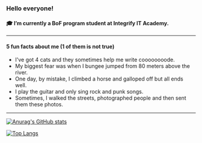 ### Hello everyone!
#### 🎓 I’m currently a BoF program student at Integrify IT Academy.
___

#### 5 fun facts about me (1 of them is not true)

* I've got 4 cats and they sometimes help me write coooooooode.
* My biggest fear was when I bungee jumped from 80 meters above the river.
* One day, by mistake, I climbed a horse and galloped off but all ends well.
* I play the guitar and only sing rock and punk songs.
* Sometimes, I walked the streets, photographed people and then sent them these photos.

___


[![Anurag's GitHub stats](https://github-readme-stats.vercel.app/api?username=CaH4o&show_icons=true)](https://github.com/anuraghazra/github-readme-stats)


[![Top Langs](https://github-readme-stats.vercel.app/api/top-langs/?username=CaH4o&layout=compact)](https://github.com/anuraghazra/github-readme-stats)



<!--
**CaH4o/CaH4o** is a ✨ _special_ ✨ repository because its `README.md` (this file) appears on your GitHub profile.

Here are some ideas to get you started:
- Hi there 👋
- 🔭 I’m currently working on ...
- 🌱 I’m currently learning ...
- 👯 I’m looking to collaborate on ...
- 🤔 I’m looking for help with ...
- 💬 Ask me about ...
- 📫 How to reach me: ...
- 😄 Pronouns: ...
- ⚡ Fun fact: ...

-- markdown
https://www.markdownguide.org/basic-syntax/

-- github readme stats
https://github.com/anuraghazra/github-readme-stats

-- emodje
https://gist.github.com/rxaviers/7360908

-->